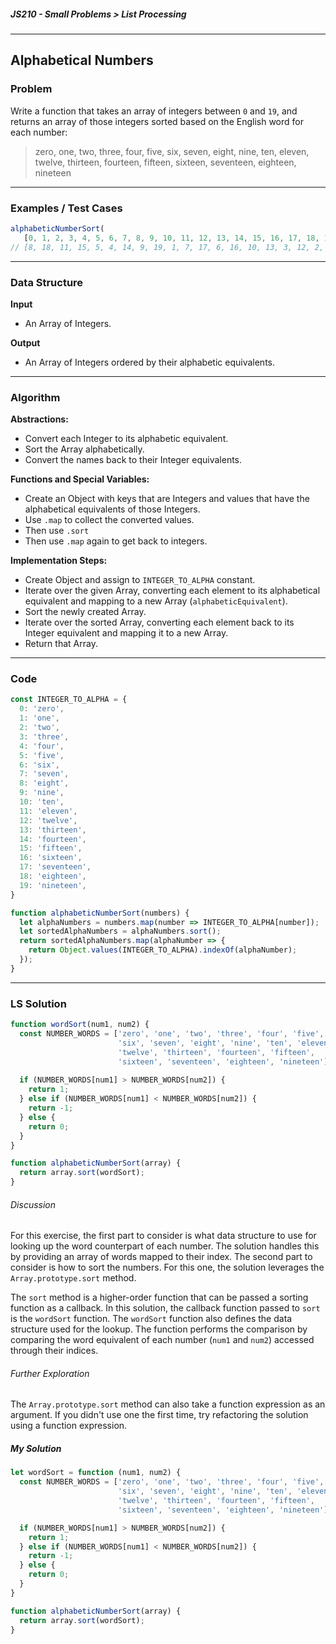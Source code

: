 ##### JS210 - Small Problems > List Processing

---

## Alphabetical Numbers

### Problem

Write a function that takes an array of integers between `0` and `19`, and returns an array of those integers sorted based on the English word for each number:  

> zero, one, two, three, four, five, six, seven, eight, nine, ten, eleven, twelve, thirteen, fourteen, fifteen, sixteen, seventeen, eighteen, nineteen

---

### Examples / Test Cases

```javascript
alphabeticNumberSort(
   [0, 1, 2, 3, 4, 5, 6, 7, 8, 9, 10, 11, 12, 13, 14, 15, 16, 17, 18, 19]);
// [8, 18, 11, 15, 5, 4, 14, 9, 19, 1, 7, 17, 6, 16, 10, 13, 3, 12, 2, 0]
```

---

### Data Structure

**Input**

* An Array of Integers.

**Output**

* An Array of Integers ordered by their alphabetic equivalents.

---

### Algorithm

**Abstractions:**

* Convert each Integer to its alphabetic equivalent.
* Sort the Array alphabetically.
* Convert the names back to their Integer equivalents.

**Functions and Special Variables:**

* Create an Object with keys that are Integers and values that have the alphabetical equivalents of those Integers.
* Use `.map` to collect the converted values.
* Then use `.sort`
* Then use `.map` again to get back to integers.

**Implementation Steps:**

* Create Object and assign to `INTEGER_TO_ALPHA` constant.
* Iterate over the given Array, converting each element to its alphabetical equivalent and mapping to a new Array (`alphabeticEquivalent`).
* Sort the newly created Array.
* Iterate over the sorted Array, converting each element back to its Integer equivalent and mapping it to a new Array.
* Return that Array.

---

### Code

```javascript
const INTEGER_TO_ALPHA = {
  0: 'zero',
  1: 'one',
  2: 'two',
  3: 'three',
  4: 'four',
  5: 'five',
  6: 'six',
  7: 'seven',
  8: 'eight',
  9: 'nine',
  10: 'ten',
  11: 'eleven',
  12: 'twelve',
  13: 'thirteen',
  14: 'fourteen',
  15: 'fifteen',
  16: 'sixteen',
  17: 'seventeen',
  18: 'eighteen',
  19: 'nineteen',
}

function alphabeticNumberSort(numbers) {
  let alphaNumbers = numbers.map(number => INTEGER_TO_ALPHA[number]);
  let sortedAlphaNumbers = alphaNumbers.sort();
  return sortedAlphaNumbers.map(alphaNumber => {
    return Object.values(INTEGER_TO_ALPHA).indexOf(alphaNumber);
  });
}
```

---

### LS Solution

```javascript
function wordSort(num1, num2) {
  const NUMBER_WORDS = ['zero', 'one', 'two', 'three', 'four', 'five',
                        'six', 'seven', 'eight', 'nine', 'ten', 'eleven',
                        'twelve', 'thirteen', 'fourteen', 'fifteen',
                        'sixteen', 'seventeen', 'eighteen', 'nineteen'];
  
  if (NUMBER_WORDS[num1] > NUMBER_WORDS[num2]) {
    return 1;
  } else if (NUMBER_WORDS[num1] < NUMBER_WORDS[num2]) {
    return -1;
  } else {
    return 0;
  }
}

function alphabeticNumberSort(array) {
  return array.sort(wordSort);
}
```

###### Discussion

For this exercise, the first part to consider is what data structure to use for looking up the word counterpart of each number. The solution handles this by providing an array of words mapped to their index. The second part to consider is how to sort the numbers. For this one, the solution leverages the `Array.prototype.sort` method.  

The `sort` method is a higher-order function that can be passed a sorting function as a callback. In this solution, the callback function passed to `sort` is the `wordSort` function. The `wordSort` function also defines the data structure used for the lookup. The function performs the comparison by comparing the word equivalent of each number (`num1` and `num2`) accessed through their indices.  

###### Further Exploration

The `Array.prototype.sort` method can also take a function expression as an argument. If you didn't use one the first time, try refactoring the solution using a function expression.

##### My Solution

```javascript
let wordSort = function (num1, num2) {
  const NUMBER_WORDS = ['zero', 'one', 'two', 'three', 'four', 'five',
                        'six', 'seven', 'eight', 'nine', 'ten', 'eleven',
                        'twelve', 'thirteen', 'fourteen', 'fifteen',
                        'sixteen', 'seventeen', 'eighteen', 'nineteen'];

  if (NUMBER_WORDS[num1] > NUMBER_WORDS[num2]) {
    return 1;
  } else if (NUMBER_WORDS[num1] < NUMBER_WORDS[num2]) {
    return -1;
  } else {
    return 0;
  }
}

function alphabeticNumberSort(array) {
  return array.sort(wordSort);
}
```

